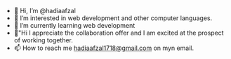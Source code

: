 - 👋 Hi, I’m @hadiaafzal
- 👀 I’m interested in web development and other computer languages.
- 🌱 I’m currently learning  web development
- 💞"Hi I appreciate the collaboration offer and I am excited at the prospect of working together.
- 📫 How to reach me hadiaafzal1718@gmail.com on myn email.

<!---
hadiaafzal/hadiaafzal is a ✨ special ✨ repository because its `README.md` (this file) appears on your GitHub profile.
You can click the Preview link to take a look at your changes.
--->
